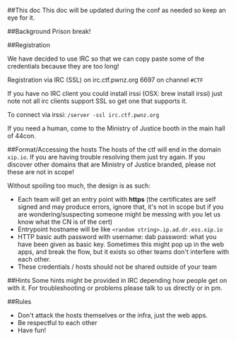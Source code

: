 
##This doc
This doc will be updated during the conf as needed so keep an eye for it.

##Background
Prison break!

##Registration

We have decided to use IRC so that we can copy paste some of the credentials because they are too long!


Registration via IRC (SSL) on irc.ctf.pwnz.org 6697 on channel `#CTF`

If you have no IRC client you could install irssi (OSX: brew install irssi) just note not all irc clients support SSL so get one that supports it.

To connect via irssi: `/server -ssl irc.ctf.pwnz.org`

If you need a human, come to the Ministry of Justice booth in the main hall of 44con.


##Format/Accessing the hosts
The hosts of the ctf will end in the domain `xip.io`. If you are having trouble resolving them just try again.
If you discover other domains that are Ministry of Justice branded, please not these are not in scope!

Without spoiling too much, the design is as such:
* Each team will get an entry point with **https** (the certificates are self signed and may produce errors, ignore that, it's not in scope but if you are wondering/suspecting someone might be messing with you let us know what the CN is of the cert)
* Entrypoint hostname will be like `<random string>.ip.ad.dr.ess.xip.io`
* HTTP basic auth password with username: dab  password: what you have been given as basic key. Sometimes this might pop up in the web apps, and break the flow, but it exists so other teams don't interfere with each other.
* These credentials / hosts should not be shared outside of your team

##Hints
Some hints might be provided in IRC depending how people get on with it. For troubleshooting or problems please talk to us directly or in pm.

##Rules
* Don't attack the hosts themselves or the infra, just the web apps.
* Be respectful to each other
* Have fun!


